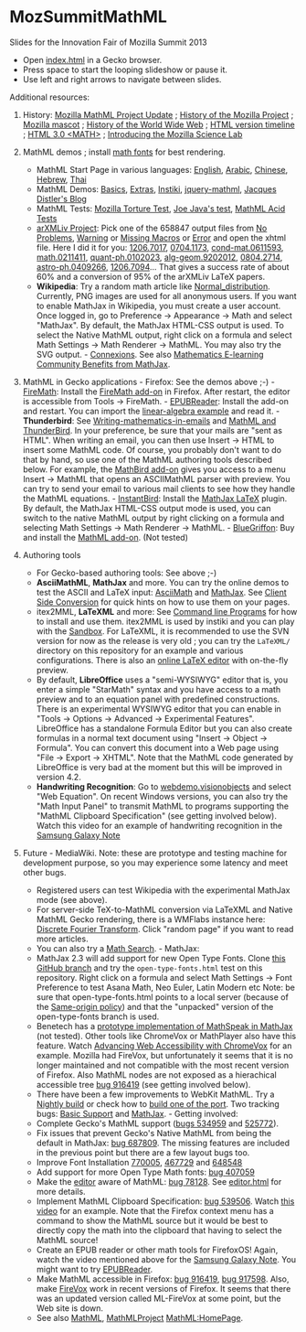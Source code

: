 MozSummitMathML
===============

Slides for the Innovation Fair of Mozilla Summit 2013

- Open [index.html](http://fred-wang.github.io/MozSummitMathML/index.html) in a Gecko browser.
- Press space to start the looping slideshow or pause it.
- Use left and right arrows to navigate between slides.

Additional resources:

  1. History: [Mozilla MathML Project Update](https://developer.mozilla.org/en-US/docs/Mozilla/MathML_Project/Updates) ; [History of the Mozilla Project](https://www.mozilla.org/en-US/about/history/) ; [Mozilla mascot](https://en.wikipedia.org/wiki/Mozilla_%28mascot%29) ; [History of the World Wide Web](https://en.wikipedia.org/wiki/History_of_the_World_Wide_Web) ; [HTML version timeline](https://en.wikipedia.org/wiki/HTML#HTML_versions_timeline) ; [HTML 3.0 &lt;MATH&gt;](http://www.w3.org/MarkUp/html3/maths.html) ; [Introducing the Mozilla Science Lab](https://blog.mozilla.org/blog/2013/06/14/5992/)

  2. MathML demos ; install [math fonts](https://developer.mozilla.org/en-US/docs/Mozilla/MathML_Project/Fonts) for best rendering.
     - MathML Start Page in various languages: [English](https://developer.mozilla.org/en-US/docs/Mozilla/MathML_Project/Start), [Arabic](https://developer.mozilla.org/ar/docs/Mozilla_MathML_Project/Start), [Chinese](https://developer.mozilla.org/zh-CN/docs/Mozilla_MathML_Project/Start), [Hebrew](https://developer.mozilla.org/he/docs/Mozilla_MathML_Project/Start), [Thai](https://developer.mozilla.org/th/docs/Mozilla_MathML_Project/Start)
     - MathML Demos: [Basics](https://developer.mozilla.org/en-US/docs/Mozilla/MathML_Project/Basics), [Extras](https://developer.mozilla.org/fr/docs/Mozilla/MathML_Project/Extras), [Instiki](http://golem.ph.utexas.edu/wiki/instiki/show/Sandbox), [jquery-mathml](http://sdiehl.github.io/jquery-mathml/), [Jacques Distler's Blog](http://golem.ph.utexas.edu/~distler/blog/archives/002561.html)
     - MathML Tests: [Mozilla Torture Test](https://developer.mozilla.org/en-US/docs/Mozilla/MathML_Project/MathML_Torture_Test), [Joe Java's test](https://eyeasme.com/Joe/MathML/MathML_browser_test), [MathML Acid Tests](https://github.com/fred-wang/AcidTestsMathML#mathml-acid-tests)
     - [arXMLiv Project](http://arxmliv.kwarc.info/): Pick one of the 658847
     output files from 
    [No Problems](http://arxmliv.kwarc.info/retval_detail.php?retval=no_problems),  [Warning](http://arxmliv.kwarc.info/retval_detail.php?retval=warning) or
    [Missing Macros](http://arxmliv.kwarc.info/retval_detail.php?retval=missing_macros) or [Error](http://arxmliv.kwarc.info/retval_detail.php?retval=error) and open the xhtml file. Here I did it for you: [1206.7017](http://arxmliv.kwarc.info/files/1206/1206.7017/1206.7017.xhtml), [0704.1173](http://arxmliv.kwarc.info/files/0704/0704.1173/0704.1173.xhtml), [cond-mat.0611593](http://arxmliv.kwarc.info/files/0611/cond-mat.0611593/cond-mat.0611593.xhtml), [math.0211411](http://arxmliv.kwarc.info/files/0211/math.0211411/math.0211411.xhtml), [quant-ph.0102023](http://arxmliv.kwarc.info/files/0102/quant-ph.0102023/quant-ph.0102023.xhtml), [alg-geom.9202012](http://arxmliv.kwarc.info/files/9202/alg-geom.9202012/alg-geom.9202012.xhtml), [0804.2714](http://arxmliv.kwarc.info/files/0804/0804.2714/0804.2714.xhtml), [astro-ph.0409266](http://arxmliv.kwarc.info/files/0409/astro-ph.0409266/astro-ph.0409266.xhtml), [1206.7094](http://arxmliv.kwarc.info/files/1206/1206.7094/1206.7094.xhtml)... That gives a success rate of about 60% and
    a conversion of 95% of the arXMLiv LaTeX papers.
     - **Wikipedia**: Try a random math article like [Normal_distribution](https://en.wikipedia.org/wiki/Normal_distribution).
     Currently, PNG images are used for all
    anonymous users. If you want to enable MathJax in Wikipedia, you must create
    a user account. Once logged in, go to Preference → Appearance → Math and
    select "MathJax". By default, the MathJax HTML-CSS output is used. To select
    the Native MathML output, right click on a formula and select 
    Math Settings → Math Renderer → MathML. You may also try the SVG output. 
    - [Connexions](http://cnx.org/). See also [Mathematics E-learning Community Benefits from MathJax](http://www.mathjax.org/resources/articles-and-presentations/mathematics-e-learning-community-benefits-from-mathjax/).

  3. MathML in Gecko applications
    - Firefox: See the demos above ;-)
    - [FireMath](http://www.firemath.info/): Install the
      [FireMath add-on](https://addons.mozilla.org/firefox/addon/firemath/)
      in Firefox. After restart, the editor is accessible from Tools → FireMath.
    - [EPUBReader](https://addons.mozilla.org/firefox/addon/epubreader/):
      Install the add-on and restart. You can import the 
      [linear-algebra example](http://code.google.com/p/epub-samples/wiki/SamplesListing#linear-algebra) and read it.
    - **Thunderbird**: See [Writing-mathematics-in-emails](http://www.maths-informatique-jeux.com/blog/frederic/?post/2012/11/14/Writing-mathematics-in-emails)
  and [MathML and ThunderBird](http://www.glazman.org/weblog/dotclear/index.php?post/2012/11/16/MathML-and-Thunderbird). In your preference, be sure
    that your mails are "sent as HTML". When writing an email, you can then use
    Insert → HTML to insert some MathML code. Of course, you probably don't want
    to do that by hand, so use one of the MathML authoring tools described
    below. For example, the
    [MathBird add-on](http://disruptive-innovations.com/zoo/MathBird/)
    gives you access to a menu Insert → MathML that opens an ASCIIMathML
    parser with preview. You can try to send your email to various mail clients
    to see how they handle the MathML equations.
    - [InstantBird](http://www.instantbird.com/): Install the
    [MathJax LaTeX](https://addons.instantbird.org/en-US/instantbird/addon/340)
    plugin. By default, the MathJax HTML-CSS output mode is used, you can
    switch to the native MathML output by right clicking on a formula and 
    selecting Math Settings → Math Renderer → MathML.
    - [BlueGriffon](http://bluegriffon.org/): Buy and install the
    [MathML add-on](http://www.bluegriffon.com/index.php?pages/MathML). (Not
    tested)

  4. Authoring tools
     - For Gecko-based authoring tools: See above ;-)
     - **AsciiMathML**, **MathJax** and more. You can try the online demos
       to test the ASCII and LaTeX input:
       [AsciiMath](http://www1.chapman.edu/~jipsen/mathml/asciimathdemo.html) and
        [MathJax](http://cdn.mathjax.org/mathjax/latest/test/sample-dynamic.html).
        See
        [Client Side Conversion](https://developer.mozilla.org/en-US/docs/Web/MathML/Authoring#Client-side_Conversion) for quick hints on how to use them on            your pages.
     - itex2MML, **LaTeXML** and more: See [Command line Programs](https://developer.mozilla.org/en-US/docs/Web/MathML/Authoring#Command-line_Programs) for
       how to install and use them.
       itex2MML is used by instiki and you can play with the
       [Sandbox](http://golem.ph.utexas.edu/wiki/instiki/show/Sandbox).
       For LaTeXML, it is recommended to use the SVN version for now as the
       release is very old ; you can try the `LaTeXML/` directory on this
       repository for an example and various configurations.
       There is also an [online LaTeX editor](http://latexml.mathweb.org/editor)
       with on-the-fly preview.
     - By default, **LibreOffice** uses a "semi-WYSIWYG" editor that is, you
      enter a simple "StarMath" syntax and you
      have access to a math preview and to
      an equation panel with predefined constructions.
      There is an experimental WYSIWYG
      editor that
      you can enable in "Tools → Options → Advanced → Experimental Features".
      LibreOffice has a standalone Formula Editor but you can also create
      formulas in a normal text document using
      "Insert → Object → Formula". You can convert this document into
      a Web page using "File → Export → XHTML". Note that the MathML code
      generated by LibreOffice is very bad at the moment but this will be
      improved in version 4.2.
     - **Handwriting Recognition**: Go to
       [webdemo.visionobjects](http://webdemo.visionobjects.com) and select
       "Web Equation". On recent Windows versions, you can also try the
       "Math Input Panel" to transmit MathML to programs supporting the
       "MathML Clipboard Specification" (see getting involved below).
       Watch this video for an example of handwriting recognition in the
       [Samsung Galaxy Note](https://www.youtube.com/watch?v=ksBWWpbsOk0)

  5. Future
    - MediaWiki.  Note: these are
        prototype and testing machine for development purpose, so you may
        experience some latency and meet other bugs.
       - Registered users can test Wikipedia with the experimental
         MathJax mode (see above).
       - For server-side TeX-to-MathML conversion via LaTeXML and
    Native MathML Gecko rendering, there is a WMFlabs instance here:
    [Discrete Fourier Transform](http://math-test2.instance-proxy.wmflabs.org/wiki/Discrete_Fourier_transform). Click
       "random page" if you want to read more articles.
       - You can also try a [Math Search](http://math-test2.instance-proxy.wmflabs.org/wiki/Special:MathSearch?pattern=\\exp%28%3Fx+%2B+%3Fy%29).
    - MathJax:
       - MathJax 2.3 will add support for new Open Type Fonts. Clone
       [this GitHub branch](https://github.com/fred-wang/MathJax/tree/open-type-fonts) and try the `open-type-fonts.html` test on this repository.
      Right click on a formula and select 
      Math Settings → Font Preference to test Asana Math, Neo Euler,
      Latin Modern etc
      Note: be sure that open-type-fonts.html points to a local server
      (because of the [Same-origin policy](https://developer.mozilla.org/en-US/docs/Web/JavaScript/Same_origin_policy_for_JavaScript)) and that the "unpacked"
      version of the open-type-fonts branch is used.
      - Benetech has a [prototype implementation of MathSpeak in MathJax](https://github.com/benetech/mathjax) (not tested). Other tools like ChromeVox or
      MathPlayer also have this feature. 
      Watch [Advancing Web Accessibility with ChromeVox](https://www.youtube.com/watch?v=YyWu9HB9QtU) for an example.
      Mozilla had FireVox, but unfortunately
      it seems that it is no longer maintained and not compatible with the most
      recent version of Firefox. Also MathML nodes are not exposed as a
      hierachical accessible tree [bug 916419](https://bugzilla.mozilla.org/show_bug.cgi?id=916419) (see getting involved below).
      - There have been a few improvements to WebKit MathML. Try a 
        [Nightly build](http://nightly.webkit.org) or check how
        to [build one of the port](http://trac.webkit.org/wiki#WebKitPorts).
        Two tracking bugs: [Basic Support](https://bugs.webkit.org/show_bug.cgi?id=99623) and [MathJax](https://bugs.webkit.org/show_bug.cgi?id=84019).
    - Getting involved:
      - Complete Gecko's MathML support ([bugs 534959](https://bugzilla.mozilla.org/show_bug.cgi?id=534959) and [525772](https://bugzilla.mozilla.org/show_bug.cgi?id=525772)).
      - Fix issues that prevent Gecko's Native MathML from being the default in MathJax: [bug 687809](https://bugzilla.mozilla.org/show_bug.cgi?id=687809). The missing features are included in the previous point but there are a few layout bugs too.
      - Improve Font Installation [770005](https://bugzilla.mozilla.org/show_bug.cgi?id=770005), [467729](https://bugzilla.mozilla.org/show_bug.cgi?id=467729) and [648548](https://bugzilla.mozilla.org/show_bug.cgi?id=648548)
      - Add support for more Open Type Math fonts: [bug 407059](https://bugzilla.mozilla.org/show_bug.cgi?id=407059)
      - Make the [editor](http://dxr.mozilla.org/mozilla-central/source/editor) aware of MathML: [bug 78128](https://bugzilla.mozilla.org/show_bug.cgi?id=78128). See <a href="http://fred-wang.github.io/MozSummitMathML/editor.html">editor.html</a> for more details.
      - Implement MathML Clipboard Specification: [bug 539506](https://bugzilla.mozilla.org/show_bug.cgi?id=539506). Watch
[this video](http://www.screenr.com/dAO) for an example.
      Note that the Firefox context menu has
      a command to show the MathML source but it would be best to directly
      copy the math into the clipboard that having to select the MathML source!
      - Create an EPUB reader or other math tools for FirefoxOS!
        Again, watch the video mentioned above for the
        [Samsung Galaxy Note](https://www.youtube.com/watch?v=ksBWWpbsOk0).
        You might want to try
        [EPUBReader](https://addons.mozilla.org/firefox/addon/epubreader/).
      - Make MathML accessible in Firefox: [bug 916419](https://bugzilla.mozilla.org/show_bug.cgi?id=916419), [bug 917598](https://bugzilla.mozilla.org/show_bug.cgi?id=917598). Also, make [FireVox](http://firevox.clcworld.net/) work in recent versions of Firefox. It seems that there was an updated version called ML-FireVox at some
      point, but the Web site is down. 
     - See also [MathML](https://developer.mozilla.org/docs/Web/MathML),
       [MathMLProject](https://developer.mozilla.org/en-US/docs/Mozilla/MathML_Project)
       [MathML:HomePage](https://wiki.mozilla.org/MathML:Home_Page).
